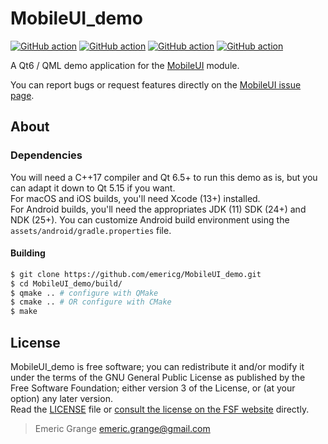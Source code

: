 # MobileUI_demo

[![GitHub action](https://img.shields.io/github/actions/workflow/status/emericg/MobileUI_demo/builds_desktop_qmake.yml?style=flat-square)](https://github.com/emericg/MobileUI_demo/actions/workflows/builds_desktop_qmake.yml)
[![GitHub action](https://img.shields.io/github/actions/workflow/status/emericg/MobileUI_demo/builds_desktop_cmake.yml?style=flat-square)](https://github.com/emericg/MobileUI_demo/actions/workflows/builds_desktop_cmake.yml)
[![GitHub action](https://img.shields.io/github/actions/workflow/status/emericg/MobileUI_demo/builds_mobile_qmake.yml?style=flat-square)](https://github.com/emericg/MobileUI_demo/actions/workflows/builds_mobile_qmake.yml)
[![GitHub action](https://img.shields.io/github/actions/workflow/status/emericg/MobileUI_demo/builds_mobile_cmake.yml?style=flat-square)](https://github.com/emericg/MobileUI_demo/actions/workflows/builds_mobile_cmake.yml)

A Qt6 / QML demo application for the [MobileUI](https://github.com/emericg/MobileUI) module.  

You can report bugs or request features directly on the [MobileUI issue page](https://github.com/emericg/MobileUI/issues).  

## About

### Dependencies

You will need a C++17 compiler and Qt 6.5+ to run this demo as is, but you can adapt it down to Qt 5.15 if you want.  
For macOS and iOS builds, you'll need Xcode (13+) installed.  
For Android builds, you'll need the appropriates JDK (11) SDK (24+) and NDK (25+). You can customize Android build environment using the `assets/android/gradle.properties` file.  

#### Building

```bash
$ git clone https://github.com/emericg/MobileUI_demo.git
$ cd MobileUI_demo/build/
$ qmake .. # configure with QMake
$ cmake .. # OR configure with CMake
$ make
```

## License

MobileUI_demo is free software; you can redistribute it and/or modify it under the terms of the GNU General Public License as published by the Free Software Foundation; either version 3 of the License, or (at your option) any later version.  
Read the [LICENSE](LICENSE.md) file or [consult the license on the FSF website](https://www.gnu.org/licenses/gpl-3.0.txt) directly.

> Emeric Grange <emeric.grange@gmail.com>
